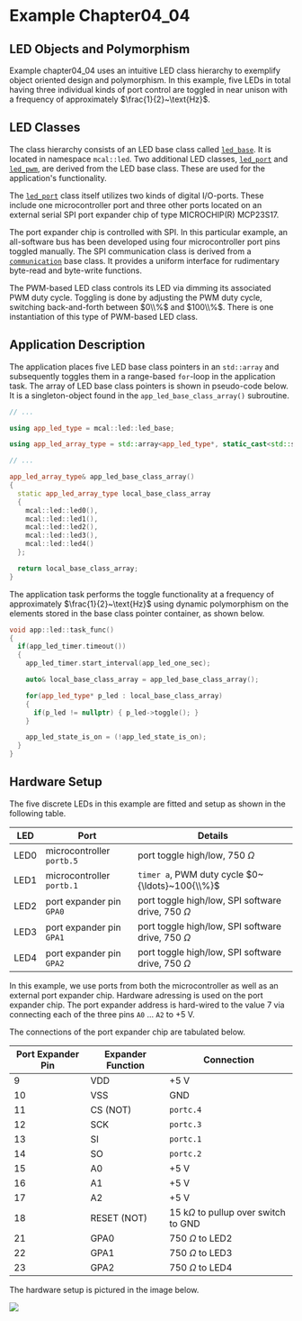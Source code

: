 ﻿# Example Chapter04_04
## LED Objects and Polymorphism

Example chapter04_04 uses an intuitive LED class hierarchy
to exemplify object oriented design and polymorphism.
In this example, five LEDs in total having three individual kinds
of port control are toggled in near unison with a frequency
of approximately $\frac{1}{2}~\text{Hz}$.

## LED Classes

The class hierarchy consists of an LED base class called
[`led_base`](https://github.com/ckormanyos/real-time-cpp/blob/master/examples/chapter04_04/src/mcal_led/mcal_led_base.h#L15).
It is located in namespace `mcal::led`. Two additional LED classes,
[`led_port`](https://github.com/ckormanyos/real-time-cpp/blob/master/examples/chapter04_04/src/mcal_led/mcal_led_port.h#L17)
and
[`led_pwm`](https://github.com/ckormanyos/real-time-cpp/blob/master/examples/chapter04_04/src/mcal_led/mcal_led_pwm.h#L16),
are derived from the LED base class.
These are used for the application's functionality.

The
[`led_port`](https://github.com/ckormanyos/real-time-cpp/blob/master/examples/chapter04_04/src/mcal_led/mcal_led_port.h#L17)
class itself utilizes two kinds of digital I/O-ports.
These include one microcontroller port and three other ports
located on an external
serial SPI port expander chip of type MICROCHIP(R) MCP23S17.

The port expander chip is controlled with SPI.
In this particular example, an all-software bus has been
developed using four microcontroller port pins toggled
manually. The SPI communication class
is derived from a
[`communication`](https://github.com/ckormanyos/real-time-cpp/blob/master/examples/chapter04_04/src/util/utility/util_communication.h#L20)
base class. It provides a uniform interface
for rudimentary byte-read and byte-write functions.

The PWM-based LED class controls its LED via dimming
its associated PWM duty cycle. Toggling is done by
adjusting the PWM duty cycle, switching
back-and-forth between $0\\%$ and $100\\%$.
There is one instantiation of this type of PWM-based LED class.

## Application Description

The application places five LED base class pointers in an
`std::array` and subsequently toggles them in a range-based
`for`-loop in the application task.
The array of LED base class pointers is shown in pseudo-code
below. It is a singleton-object found in the `app_led_base_class_array()`
subroutine.

```cpp
// ...

using app_led_type = mcal::led::led_base;

using app_led_array_type = std::array<app_led_type*, static_cast<std::size_t>(UINT8_C(5))>;

// ...

app_led_array_type& app_led_base_class_array()
{
  static app_led_array_type local_base_class_array
  {
    mcal::led::led0(),
    mcal::led::led1(),
    mcal::led::led2(),
    mcal::led::led3(),
    mcal::led::led4()
  };

  return local_base_class_array;
}
```

The application task performs the toggle functionality
at a frequency of approximately $\frac{1}{2}~\text{Hz}$ using
dynamic polymorphism on the elements stored
in the base class pointer container, as shown below.

```cpp
void app::led::task_func()
{
  if(app_led_timer.timeout())
  {
    app_led_timer.start_interval(app_led_one_sec);

    auto& local_base_class_array = app_led_base_class_array();

    for(app_led_type* p_led : local_base_class_array)
    {
      if(p_led != nullptr) { p_led->toggle(); }
    }

    app_led_state_is_on = (!app_led_state_is_on);
  }
}
```

## Hardware Setup

The five discrete LEDs in this example are fitted and setup
as shown in the following table.

| LED        | Port                        | Details                                                  |
| ---------- | --------------------------- | -------------------------------------------------------- |
| LED0       | microcontroller `portb.5`   | port toggle high/low, $750~\Omega$                       |
| LED1       | microcontroller `portb.1`   | `timer a`, PWM duty cycle $0~{\ldots}~100{\\%}$          |
| LED2       | port expander pin `GPA0`    | port toggle high/low, SPI software drive, $750~\Omega$   |
| LED3       | port expander pin `GPA1`    | port toggle high/low, SPI software drive, $750~\Omega$   |
| LED4       | port expander pin `GPA2`    | port toggle high/low, SPI software drive, $750~\Omega$   |

In this example, we use ports from both the microcontroller as well
as an external port expander chip. Hardware adressing is used
on the port expander chip. The port expander address is
hard-wired to the value 7 via connecting each of the three
pins `A0` ... `A2` to $+{5}~\text{V}$.

The connections of the port expander chip are tabulated below.

| Port Expander Pin | Expander Function | Connection                   |
| ----------------- | ----------------- | ---------------------------- |
|    9              | VDD               | $+{5}~\text{V}$              |
|    10             | VSS               | GND                          |
|    11             | CS (NOT)          | `portc.4`                    |
|    12             | SCK               | `portc.3`                    |
|    13             | SI                | `portc.1`                    |
|    14             | SO                | `portc.2`                    |
|    15             | A0                | $+{5}~\text{V}$              |
|    16             | A1                | $+{5}~\text{V}$              |
|    17             | A2                | $+{5}~\text{V}$              |
|    18             | RESET (NOT)       | $15~\text{k}\Omega$ to pullup over switch to GND |
|    21             | GPA0              | $750~\Omega$ to LED2         |
|    22             | GPA1              | $750~\Omega$ to LED3         |
|    23             | GPA2              | $750~\Omega$ to LED4         |

The hardware setup is pictured in the image below.

![](./images/board4.jpg)

